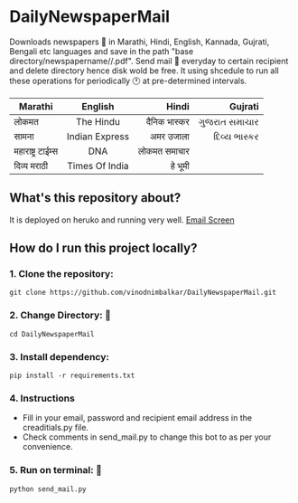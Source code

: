 # DailyNewspaperMail
Downloads newspapers :newspaper: in Marathi, Hindi, English, Kannada, Gujrati, Bengali etc languages and save in the path "base directory/newspapername//.pdf". Send mail :e-mail: everyday to certain recipient and delete directory hence disk wold be free. It using shcedule to run all these operations for periodically :clock1: at pre-determined intervals.

| Marathi        | English | Hindi  | Gujrati |
| ---------- |:-------------:| -----:|-----:|
| लोकमत      | The Hindu | दैनिक भास्कर |  ગુજરાત સમાચાર |
| सामना       | Indian Express |   अमर उजाला | દિવ્ય ભાસ્કર |
| महाराष्ट्र टाईम्स | DNA      |    लोकमत समाचार |  |
| दिव्य मराठी    | Times Of India  | हे भूमी  | |

## What's this repository about?
It is deployed on heruko and running very well.
[Email Screen](https://github.com/vinodnimbalkar/DailyNewspaperMail/blob/master/img/mailscreen.png)

## How do I run this project locally?

### 1. Clone the repository:

    git clone https://github.com/vinodnimbalkar/DailyNewspaperMail.git
    
### 2. Change Directory:  :open_file_folder:
    cd DailyNewspaperMail

### 3. Install dependency:

    pip install -r requirements.txt
   
### 4. Instructions
   * Fill in your email, password and recipient email address in the creaditials.py file.
   * Check comments in send_mail.py to change this bot to as per your convenience.

### 5. Run on terminal: :running:

    python send_mail.py
